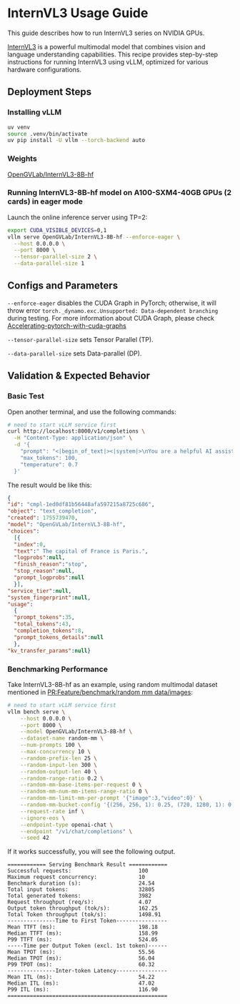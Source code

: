 # InternVL3 Usage Guide

This guide describes how to run InternVL3 series on NVIDIA GPUs.

[InternVL3](https://huggingface.co/collections/OpenGVLab/internvl3-67f7f690be79c2fe9d74fe9d) is a powerful multimodal model that combines vision and language understanding capabilities. This recipe provides step-by-step instructions for running InternVL3 using vLLM, optimized for various hardware configurations.

## Deployment Steps

### Installing vLLM

```bash
uv venv
source .venv/bin/activate
uv pip install -U vllm --torch-backend auto
```

### Weights
[OpenGVLab/InternVL3-8B-hf](https://huggingface.co/OpenGVLab/InternVL3-8B-hf)

### Running InternVL3-8B-hf model on A100-SXM4-40GB GPUs (2 cards) in eager mode

Launch the online inference server using TP=2:
```bash
export CUDA_VISIBLE_DEVICES=0,1
vllm serve OpenGVLab/InternVL3-8B-hf --enforce-eager \
  --host 0.0.0.0 \
  --port 8000 \
  --tensor-parallel-size 2 \
  --data-parallel-size 1
```

## Configs and Parameters

`--enforce-eager` disables the CUDA Graph in PyTorch; otherwise, it will throw error `torch._dynamo.exc.Unsupported: Data-dependent branching` during testing. For more information about CUDA Graph, please check [Accelerating-pytorch-with-cuda-graphs](https://pytorch.org/blog/accelerating-pytorch-with-cuda-graphs/)

`--tensor-parallel-size` sets Tensor Parallel (TP).

`--data-parallel-size` sets Data-parallel (DP).



## Validation & Expected Behavior

### Basic Test
Open another terminal, and use the following commands:
```bash
# need to start vLLM service first
curl http://localhost:8000/v1/completions \
  -H "Content-Type: application/json" \
  -d '{
    "prompt": "<|begin_of_text|><|system|>\nYou are a helpful AI assistant.\n<|user|>\nWhat is the capital of France?\n<|assistant|>",
    "max_tokens": 100,
    "temperature": 0.7
  }'
```

The result would be like this:
```json
{
"id": "cmpl-1ed0df81b56448afa597215a8725c686",
"object": "text_completion",
"created": 1755739470,
"model": "OpenGVLab/InternVL3-8B-hf",
"choices":
  [{
  "index":0,
  "text":" The capital of France is Paris.",
  "logprobs":null,
  "finish_reason":"stop",
  "stop_reason":null,
  "prompt_logprobs":null
  }],
"service_tier":null,
"system_fingerprint":null,
"usage":
  {
  "prompt_tokens":35,
  "total_tokens":43,
  "completion_tokens":8,
  "prompt_tokens_details":null
  },
"kv_transfer_params":null}
```

### Benchmarking Performance

Take InternVL3-8B-hf as an example, using random multimodal dataset mentioned in [PR:Feature/benchmark/random mm data/images](https://github.com/vllm-project/vllm/pull/23119):

```bash
# need to start vLLM service first
vllm bench serve \
    --host 0.0.0.0 \
    --port 8000 \
    --model OpenGVLab/InternVL3-8B-hf \
    --dataset-name random-mm \
    --num-prompts 100 \
    --max-concurrency 10 \
    --random-prefix-len 25 \
    --random-input-len 300 \
    --random-output-len 40 \
    --random-range-ratio 0.2 \
    --random-mm-base-items-per-request 0 \
    --random-mm-num-mm-items-range-ratio 0 \
    --random-mm-limit-mm-per-prompt '{"image":3,"video":0}' \
    --random-mm-bucket-config '{(256, 256, 1): 0.25, (720, 1280, 1): 0.75}' \
    --request-rate inf \
    --ignore-eos \
    --endpoint-type openai-chat \
    --endpoint "/v1/chat/completions" \
    --seed 42 
```
If it works successfully, you will see the following output.

```
============ Serving Benchmark Result ============
Successful requests:                     100
Maximum request concurrency:             10
Benchmark duration (s):                  24.54
Total input tokens:                      32805
Total generated tokens:                  3982
Request throughput (req/s):              4.07
Output token throughput (tok/s):         162.25
Total Token throughput (tok/s):          1498.91
---------------Time to First Token----------------
Mean TTFT (ms):                          198.18
Median TTFT (ms):                        158.99
P99 TTFT (ms):                           524.05
-----Time per Output Token (excl. 1st token)------
Mean TPOT (ms):                          55.56
Median TPOT (ms):                        56.04
P99 TPOT (ms):                           60.32
---------------Inter-token Latency----------------
Mean ITL (ms):                           54.22
Median ITL (ms):                         47.02
P99 ITL (ms):                            116.90
==================================================
```
